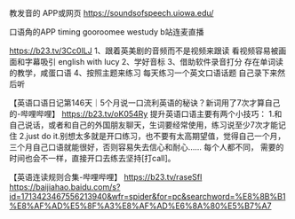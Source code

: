 
教发音的  APP或网页
https://soundsofspeech.uiowa.edu/

口语角的APP
timing
gooroomee
westudy
b站连麦直播

https://b23.tv/3Cc0lLJ
1、跟着英美剧的音频而不是视频来跟读
看视频容易被画面和字幕吸引
english with lucy
2、学好音标
3、借助软件录音打分
存在单词读的教学，咸蛋口语
4、按照主题来练习
每天练习一个英文口语话题
自己录下来然后听


【英语口语日记第146天｜5个月说一口流利英语的秘诀？新词用了7次才算自己的-哔哩哔哩】 https://b23.tv/oK054Ry
提升英语口语主要有两个小技巧：
1.和自己说话，或者和自己的外国朋友聊天，生词要经常使用，练习说至少7次才能记住
2.just do it.别想太多就是开口练习，也不要有太高期望值，觉得自己一个月，三个月自己口语就能很好，否则容易失去信心和耐心……
每个人都不同， 需要的时间也会不一样，直接开口去练去坚持[打call]。

【英语连读规则合集-哔哩哔哩】 https://b23.tv/raseSfI
https://baijiahao.baidu.com/s?id=1713423467556213940&wfr=spider&for=pc&searchword=%E8%8B%B1%E8%AF%AD%E5%8F%A3%E8%AF%AD%E6%8A%80%E5%B7%A7